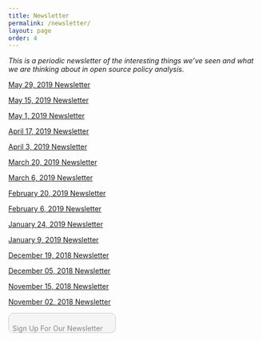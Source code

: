 ```yaml
---
title: Newsletter
permalink: /newsletter/
layout: page
order: 4
---
```


*This is a periodic newsletter of the interesting things we’ve seen and what we are thinking about in open source policy analysis.*
<p><a href="/newsletter05292019/">May 29, 2019 Newsletter</a></p>

<p><a href="/newsletter05152019/">May 15, 2019 Newsletter</a></p>

<p><a href="/newsletter05012019/">May 1, 2019 Newsletter</a></p>

<p><a href="/newsletter04172019/">April 17, 2019 Newsletter</a></p>

<p><a href="/newsletter04032019/">April 3, 2019 Newsletter</a></p>

<p><a href="/newsletter03202019/">March 20, 2019 Newsletter</a></p>

<p><a href="/newsletter03062019/">March 6, 2019 Newsletter</a></p>

<p><a href="/newsletter02202019/">February 20, 2019 Newsletter</a></p>

<p><a href="/newsletter02062019/">February 6, 2019 Newsletter</a></p>

<p><a href="/newsletter01242019/">January 24, 2019 Newsletter</a></p>

<p><a href="/newsletter01092019/">January 9, 2019 Newsletter</a></p>

<p><a href="/newsletter12192018/">December 19, 2018 Newsletter</a></p>

<p><a href="/newsletter12052018/">December 05, 2018 Newsletter</a></p>

<p><a href="/newsletter11152018/">November 15, 2018 Newsletter</a></p>

<p><a href="/newsletter11022018/">November 02, 2018 Newsletter</a></p>
<p style="position:absolute;padding:8px">Sign Up For Our Newsletter</p><button style="width: 215px; height:40px;cursor: pointer; font-weight: bold; border-radius: 10px; border: 1px solid #999; font-size: 100%; position:absolute; opacity:.5;" type="submit" name="button" value="signup" onclick="location.href='/signup/'">
</button>





